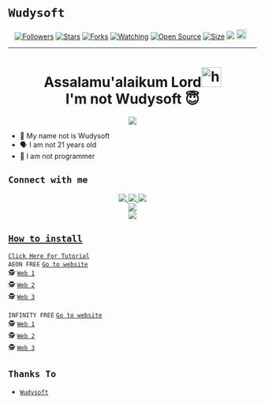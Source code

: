 # ```Wudysoft```
<p align="center">
<a href="https://github.com/AyGemuy/followers"><img title="Followers" src="https://img.shields.io/github/followers/AyGemuy?color=red&style=flat-square"></a>
<a href="https://github.com/AyGemuy/AyGemuy/stargazers/"><img title="Stars" src="https://img.shields.io/github/stars/AyGemuy/AyGemuy?color=blue&style=flat-square"></a>
<a href="https://github.com/AyGemuy/AyGemuy/network/members"><img title="Forks" src="https://img.shields.io/github/forks/AyGemuy/AyGemuy?color=red&style=flat-square"></a>
<a href="https://github.com/AyGemuy/AyGemuy/watchers"><img title="Watching" src="https://img.shields.io/github/watchers/AyGemuy/AyGemuy?label=Watchers&color=blue&style=flat-square"></a>
<a href="https://github.com/AyGemuy/AyGemuy"><img title="Open Source" src="https://badges.frapsoft.com/os/v2/open-source.svg?v=103"></a>
<a href="https://github.com/AyGemuy/AyGemuy/"><img title="Size" src="https://img.shields.io/github/repo-size/AyGemuy/AyGemuy?style=flat-square&color=green"></a>
<a href="https://hits.seeyoufarm.com"><img src="https://hits.seeyoufarm.com/api/count/incr/badge.svg?url=https%3A%2F%2Fgithub.com%2FAyGemuy%2FAyGemuy&count_bg=%2379C83D&title_bg=%23555555&icon=probot.svg&icon_color=%2300FF6D&title=hits&edge_flat=false"/></a>
<a href="https://github.com/AyGemuy/AyGemuy/graphs/commit-activity"><img height="20" src="https://img.shields.io/badge/Maintained%3F-yes-green.svg"></a>&nbsp;&nbsp;
</p>
<p align='center'>
    </p>

-------
<h1 align="center">Assalamu'alaikum Lord<img src="https://user-images.githubusercontent.com/1303154/88677602-1635ba80-d120-11ea-84d8-d263ba5fc3c0.gif" width="40px" alt="hi"><br>I'm not Wudysoft 😇 </h1>
<p align="center">
  <img src="https://i.pinimg.com/736x/8a/c5/18/8ac5183b841fb608516a588ca29c4439.jpg" /></>
</p>

- 👼 My name not is Wudysoft 
- 🗣️ I am not 21 years old 
- 🔭 I am not programmer

## ```Connect with me```
<p align="center">
  <a href="https://wa.me/6282195322106"><img src="https://img.shields.io/badge/WhatsApp-25D366?style=for-the-badge&logo=whatsapp&logoColor=white" />
  <a href="https://www.facebook.com/profile.php?id=100015526687857"><img src="https://img.shields.io/badge/Facebook-%234267B2.svg?&style=for-the-badge&logo=facebook&logoColor=white" />
  <a href="https://t.me/wudysoft_group"><img src="https://img.shields.io/badge/Telegram-%230088cc.svg?&style=for-the-badge&logo=telegram&logoColor=white" /> <br>
  <a href="https://github.com/AyGemuy"><img src="https://img.shields.io/badge/-GitHub-black?style=flat-square&logo=github" /> <br>
  <a href="https://komarev.com/ghpvc/?username=AyGemuy&color=blue&style=flat-square&label=Profile+Dilihat"><img src="https://komarev.com/ghpvc/?username=AyGemuy&color=blue&style=flat-square&label=Profile+Dilihat" />

</p>

## ```How to install```


[`Click Here For Tutorial`](https://youtu.be/BCY6V2PDDEA)<br>
```AEON FREE```
[`Go to website`](http://web.aeonfree.com)<br>
🕵️ [`Web 1`](http://wudysoft.iceiy.com)<br>
🕵️ [`Web 2`](http://wudysoft.zya.me)<br>
🕵️ [`Web 3`](http://wudy.hstn.me)<br>

```INFINITY FREE```
[`Go to website`](http://app.infinityfree.net)<br>
🕵️ [`Web 1`](http://wudysoft.lovestoblog.com)<br>
🕵️ [`Web 2`](http://wudysoft.rf.gd)<br>
🕵️ [`Web 3`](http://wudysoft.great-site.net)<br>



      
## ```Thanks To```
- [`Wudysoft`]()

<!--
**AyGemuy/AyGemuy** is a ✨ _special_ ✨ repository because its `README.md` (this file) appears on your GitHub profile.

Here are some ideas to get you started:

- 🔭 I’m currently working on ...
- 🌱 I’m currently learning ...
- 👯 I’m looking to collaborate on ...
- 🤔 I’m looking for help with ...
- 💬 Ask me about ...
- 📫 How to reach me: ...
- 😄 Pronouns: ...
- ⚡ Fun fact: ...
-->
